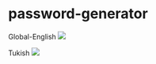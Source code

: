 # password-generator
 
 
 Global-English
![](https://i.hizliresim.com/6mjbxt6.png)

Tukish
![](https://i.hizliresim.com/gxyxdfo.png)
